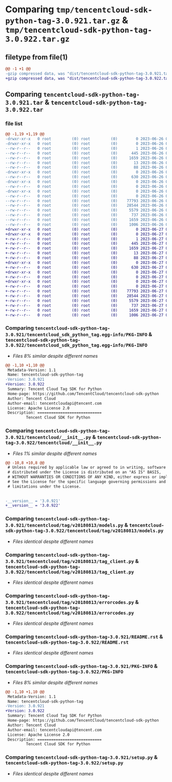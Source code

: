 # Comparing `tmp/tencentcloud-sdk-python-tag-3.0.921.tar.gz` & `tmp/tencentcloud-sdk-python-tag-3.0.922.tar.gz`

## filetype from file(1)

```diff
@@ -1 +1 @@
-gzip compressed data, was "dist/tencentcloud-sdk-python-tag-3.0.921.tar", last modified: Mon Jun 26 00:32:32 2023, max compression
+gzip compressed data, was "dist/tencentcloud-sdk-python-tag-3.0.922.tar", last modified: Tue Jun 27 00:32:48 2023, max compression
```

## Comparing `tencentcloud-sdk-python-tag-3.0.921.tar` & `tencentcloud-sdk-python-tag-3.0.922.tar`

### file list

```diff
@@ -1,19 +1,19 @@
-drwxr-xr-x   0 root         (0) root         (0)        0 2023-06-26 00:32:32.000000 tencentcloud-sdk-python-tag-3.0.921/
-drwxr-xr-x   0 root         (0) root         (0)        0 2023-06-26 00:32:32.000000 tencentcloud-sdk-python-tag-3.0.921/tencentcloud_sdk_python_tag.egg-info/
--rw-r--r--   0 root         (0) root         (0)        1 2023-06-26 00:32:32.000000 tencentcloud-sdk-python-tag-3.0.921/tencentcloud_sdk_python_tag.egg-info/dependency_links.txt
--rw-r--r--   0 root         (0) root         (0)      445 2023-06-26 00:32:32.000000 tencentcloud-sdk-python-tag-3.0.921/tencentcloud_sdk_python_tag.egg-info/SOURCES.txt
--rw-r--r--   0 root         (0) root         (0)     1659 2023-06-26 00:32:32.000000 tencentcloud-sdk-python-tag-3.0.921/tencentcloud_sdk_python_tag.egg-info/PKG-INFO
--rw-r--r--   0 root         (0) root         (0)       13 2023-06-26 00:32:32.000000 tencentcloud-sdk-python-tag-3.0.921/tencentcloud_sdk_python_tag.egg-info/top_level.txt
--rw-r--r--   0 root         (0) root         (0)       88 2023-06-26 00:32:32.000000 tencentcloud-sdk-python-tag-3.0.921/setup.cfg
-drwxr-xr-x   0 root         (0) root         (0)        0 2023-06-26 00:32:32.000000 tencentcloud-sdk-python-tag-3.0.921/tencentcloud/
--rw-r--r--   0 root         (0) root         (0)      630 2023-06-26 00:32:32.000000 tencentcloud-sdk-python-tag-3.0.921/tencentcloud/__init__.py
-drwxr-xr-x   0 root         (0) root         (0)        0 2023-06-26 00:32:32.000000 tencentcloud-sdk-python-tag-3.0.921/tencentcloud/tag/
--rw-r--r--   0 root         (0) root         (0)        0 2023-06-26 00:32:32.000000 tencentcloud-sdk-python-tag-3.0.921/tencentcloud/tag/__init__.py
-drwxr-xr-x   0 root         (0) root         (0)        0 2023-06-26 00:32:32.000000 tencentcloud-sdk-python-tag-3.0.921/tencentcloud/tag/v20180813/
--rw-r--r--   0 root         (0) root         (0)        0 2023-06-26 00:32:32.000000 tencentcloud-sdk-python-tag-3.0.921/tencentcloud/tag/v20180813/__init__.py
--rw-r--r--   0 root         (0) root         (0)    77793 2023-06-26 00:32:32.000000 tencentcloud-sdk-python-tag-3.0.921/tencentcloud/tag/v20180813/models.py
--rw-r--r--   0 root         (0) root         (0)    28544 2023-06-26 00:32:32.000000 tencentcloud-sdk-python-tag-3.0.921/tencentcloud/tag/v20180813/tag_client.py
--rw-r--r--   0 root         (0) root         (0)     5579 2023-06-26 00:32:32.000000 tencentcloud-sdk-python-tag-3.0.921/tencentcloud/tag/v20180813/errorcodes.py
--rw-r--r--   0 root         (0) root         (0)      737 2023-06-26 00:32:32.000000 tencentcloud-sdk-python-tag-3.0.921/README.rst
--rw-r--r--   0 root         (0) root         (0)     1659 2023-06-26 00:32:32.000000 tencentcloud-sdk-python-tag-3.0.921/PKG-INFO
--rw-r--r--   0 root         (0) root         (0)     1006 2023-06-26 00:32:32.000000 tencentcloud-sdk-python-tag-3.0.921/setup.py
+drwxr-xr-x   0 root         (0) root         (0)        0 2023-06-27 00:32:48.000000 tencentcloud-sdk-python-tag-3.0.922/
+drwxr-xr-x   0 root         (0) root         (0)        0 2023-06-27 00:32:48.000000 tencentcloud-sdk-python-tag-3.0.922/tencentcloud_sdk_python_tag.egg-info/
+-rw-r--r--   0 root         (0) root         (0)        1 2023-06-27 00:32:48.000000 tencentcloud-sdk-python-tag-3.0.922/tencentcloud_sdk_python_tag.egg-info/dependency_links.txt
+-rw-r--r--   0 root         (0) root         (0)      445 2023-06-27 00:32:48.000000 tencentcloud-sdk-python-tag-3.0.922/tencentcloud_sdk_python_tag.egg-info/SOURCES.txt
+-rw-r--r--   0 root         (0) root         (0)     1659 2023-06-27 00:32:48.000000 tencentcloud-sdk-python-tag-3.0.922/tencentcloud_sdk_python_tag.egg-info/PKG-INFO
+-rw-r--r--   0 root         (0) root         (0)       13 2023-06-27 00:32:48.000000 tencentcloud-sdk-python-tag-3.0.922/tencentcloud_sdk_python_tag.egg-info/top_level.txt
+-rw-r--r--   0 root         (0) root         (0)       88 2023-06-27 00:32:48.000000 tencentcloud-sdk-python-tag-3.0.922/setup.cfg
+drwxr-xr-x   0 root         (0) root         (0)        0 2023-06-27 00:32:48.000000 tencentcloud-sdk-python-tag-3.0.922/tencentcloud/
+-rw-r--r--   0 root         (0) root         (0)      630 2023-06-27 00:32:48.000000 tencentcloud-sdk-python-tag-3.0.922/tencentcloud/__init__.py
+drwxr-xr-x   0 root         (0) root         (0)        0 2023-06-27 00:32:48.000000 tencentcloud-sdk-python-tag-3.0.922/tencentcloud/tag/
+-rw-r--r--   0 root         (0) root         (0)        0 2023-06-27 00:32:48.000000 tencentcloud-sdk-python-tag-3.0.922/tencentcloud/tag/__init__.py
+drwxr-xr-x   0 root         (0) root         (0)        0 2023-06-27 00:32:48.000000 tencentcloud-sdk-python-tag-3.0.922/tencentcloud/tag/v20180813/
+-rw-r--r--   0 root         (0) root         (0)        0 2023-06-27 00:32:48.000000 tencentcloud-sdk-python-tag-3.0.922/tencentcloud/tag/v20180813/__init__.py
+-rw-r--r--   0 root         (0) root         (0)    77793 2023-06-27 00:32:48.000000 tencentcloud-sdk-python-tag-3.0.922/tencentcloud/tag/v20180813/models.py
+-rw-r--r--   0 root         (0) root         (0)    28544 2023-06-27 00:32:48.000000 tencentcloud-sdk-python-tag-3.0.922/tencentcloud/tag/v20180813/tag_client.py
+-rw-r--r--   0 root         (0) root         (0)     5579 2023-06-27 00:32:48.000000 tencentcloud-sdk-python-tag-3.0.922/tencentcloud/tag/v20180813/errorcodes.py
+-rw-r--r--   0 root         (0) root         (0)      737 2023-06-27 00:32:48.000000 tencentcloud-sdk-python-tag-3.0.922/README.rst
+-rw-r--r--   0 root         (0) root         (0)     1659 2023-06-27 00:32:48.000000 tencentcloud-sdk-python-tag-3.0.922/PKG-INFO
+-rw-r--r--   0 root         (0) root         (0)     1006 2023-06-27 00:32:48.000000 tencentcloud-sdk-python-tag-3.0.922/setup.py
```

### Comparing `tencentcloud-sdk-python-tag-3.0.921/tencentcloud_sdk_python_tag.egg-info/PKG-INFO` & `tencentcloud-sdk-python-tag-3.0.922/tencentcloud_sdk_python_tag.egg-info/PKG-INFO`

 * *Files 8% similar despite different names*

```diff
@@ -1,10 +1,10 @@
 Metadata-Version: 1.1
 Name: tencentcloud-sdk-python-tag
-Version: 3.0.921
+Version: 3.0.922
 Summary: Tencent Cloud Tag SDK for Python
 Home-page: https://github.com/TencentCloud/tencentcloud-sdk-python
 Author: Tencent Cloud
 Author-email: tencentcloudapi@tencent.com
 License: Apache License 2.0
 Description: ============================
         Tencent Cloud SDK for Python
```

### Comparing `tencentcloud-sdk-python-tag-3.0.921/tencentcloud/__init__.py` & `tencentcloud-sdk-python-tag-3.0.922/tencentcloud/__init__.py`

 * *Files 1% similar despite different names*

```diff
@@ -10,8 +10,8 @@
 # Unless required by applicable law or agreed to in writing, software
 # distributed under the License is distributed on an "AS IS" BASIS,
 # WITHOUT WARRANTIES OR CONDITIONS OF ANY KIND, either express or implied.
 # See the License for the specific language governing permissions and
 # limitations under the License.
 
 
-__version__ = '3.0.921'
+__version__ = '3.0.922'
```

### Comparing `tencentcloud-sdk-python-tag-3.0.921/tencentcloud/tag/v20180813/models.py` & `tencentcloud-sdk-python-tag-3.0.922/tencentcloud/tag/v20180813/models.py`

 * *Files identical despite different names*

### Comparing `tencentcloud-sdk-python-tag-3.0.921/tencentcloud/tag/v20180813/tag_client.py` & `tencentcloud-sdk-python-tag-3.0.922/tencentcloud/tag/v20180813/tag_client.py`

 * *Files identical despite different names*

### Comparing `tencentcloud-sdk-python-tag-3.0.921/tencentcloud/tag/v20180813/errorcodes.py` & `tencentcloud-sdk-python-tag-3.0.922/tencentcloud/tag/v20180813/errorcodes.py`

 * *Files identical despite different names*

### Comparing `tencentcloud-sdk-python-tag-3.0.921/README.rst` & `tencentcloud-sdk-python-tag-3.0.922/README.rst`

 * *Files identical despite different names*

### Comparing `tencentcloud-sdk-python-tag-3.0.921/PKG-INFO` & `tencentcloud-sdk-python-tag-3.0.922/PKG-INFO`

 * *Files 8% similar despite different names*

```diff
@@ -1,10 +1,10 @@
 Metadata-Version: 1.1
 Name: tencentcloud-sdk-python-tag
-Version: 3.0.921
+Version: 3.0.922
 Summary: Tencent Cloud Tag SDK for Python
 Home-page: https://github.com/TencentCloud/tencentcloud-sdk-python
 Author: Tencent Cloud
 Author-email: tencentcloudapi@tencent.com
 License: Apache License 2.0
 Description: ============================
         Tencent Cloud SDK for Python
```

### Comparing `tencentcloud-sdk-python-tag-3.0.921/setup.py` & `tencentcloud-sdk-python-tag-3.0.922/setup.py`

 * *Files identical despite different names*

